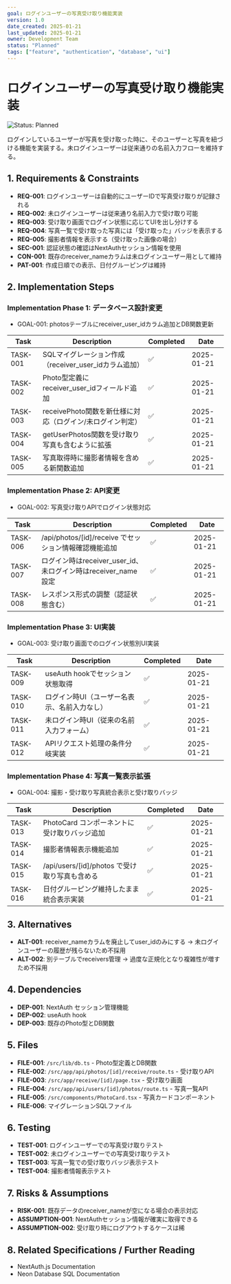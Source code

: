 ```yaml
---
goal: ログインユーザーの写真受け取り機能実装
version: 1.0
date_created: 2025-01-21
last_updated: 2025-01-21
owner: Development Team
status: "Planned"
tags: ["feature", "authentication", "database", "ui"]
---
```


# ログインユーザーの写真受け取り機能実装

![Status: Planned](https://img.shields.io/badge/status-Planned-blue)

ログインしているユーザーが写真を受け取った時に、そのユーザーと写真を紐づける機能を実装する。未ログインユーザーは従来通りの名前入力フローを維持する。

## 1. Requirements & Constraints

- **REQ-001**: ログインユーザーは自動的にユーザーIDで写真受け取りが記録される
- **REQ-002**: 未ログインユーザーは従来通り名前入力で受け取り可能
- **REQ-003**: 受け取り画面でログイン状態に応じてUIを出し分けする
- **REQ-004**: 写真一覧で受け取った写真には「受け取った」バッジを表示する
- **REQ-005**: 撮影者情報を表示する（受け取った画像の場合）
- **SEC-001**: 認証状態の確認はNextAuthセッション情報を使用
- **CON-001**: 既存のreceiver_nameカラムは未ログインユーザー用として維持
- **PAT-001**: 作成日順での表示、日付グルーピングは維持

## 2. Implementation Steps

### Implementation Phase 1: データベース設計変更

- GOAL-001: photosテーブルにreceiver_user_idカラム追加とDB関数更新

| Task     | Description                                               | Completed | Date       |
| -------- | --------------------------------------------------------- | --------- | ---------- |
| TASK-001 | SQLマイグレーション作成（receiver_user_idカラム追加）     | ✅        | 2025-01-21 |
| TASK-002 | Photo型定義にreceiver_user_idフィールド追加               | ✅        | 2025-01-21 |
| TASK-003 | receivePhoto関数を新仕様に対応（ログイン/未ログイン判定） | ✅        | 2025-01-21 |
| TASK-004 | getUserPhotos関数を受け取り写真も含むように拡張           | ✅        | 2025-01-21 |
| TASK-005 | 写真取得時に撮影者情報を含める新関数追加                  | ✅        | 2025-01-21 |

### Implementation Phase 2: API変更

- GOAL-002: 写真受け取りAPIでログイン状態対応

| Task     | Description                                                   | Completed | Date       |
| -------- | ------------------------------------------------------------- | --------- | ---------- |
| TASK-006 | /api/photos/[id]/receive でセッション情報確認機能追加         | ✅        | 2025-01-21 |
| TASK-007 | ログイン時はreceiver_user_id、未ログイン時はreceiver_name設定 | ✅        | 2025-01-21 |
| TASK-008 | レスポンス形式の調整（認証状態含む）                          | ✅        | 2025-01-21 |

### Implementation Phase 3: UI実装

- GOAL-003: 受け取り画面でのログイン状態別UI実装

| Task     | Description                                  | Completed | Date       |
| -------- | -------------------------------------------- | --------- | ---------- |
| TASK-009 | useAuth hookでセッション状態取得             | ✅        | 2025-01-21 |
| TASK-010 | ログイン時UI（ユーザー名表示、名前入力なし） | ✅        | 2025-01-21 |
| TASK-011 | 未ログイン時UI（従来の名前入力フォーム）     | ✅        | 2025-01-21 |
| TASK-012 | APIリクエスト処理の条件分岐実装              | ✅        | 2025-01-21 |

### Implementation Phase 4: 写真一覧表示拡張

- GOAL-004: 撮影・受け取り写真統合表示と受け取りバッジ

| Task     | Description                                   | Completed | Date       |
| -------- | --------------------------------------------- | --------- | ---------- |
| TASK-013 | PhotoCard コンポーネントに受け取りバッジ追加  | ✅        | 2025-01-21 |
| TASK-014 | 撮影者情報表示機能追加                        | ✅        | 2025-01-21 |
| TASK-015 | /api/users/[id]/photos で受け取り写真も含める | ✅        | 2025-01-21 |
| TASK-016 | 日付グルーピング維持したまま統合表示実装      | ✅        | 2025-01-21 |

## 3. Alternatives

- **ALT-001**: receiver_nameカラムを廃止してuser_idのみにする → 未ログインユーザーの履歴が残らないため不採用
- **ALT-002**: 別テーブルでreceivers管理 → 過度な正規化となり複雑性が増すため不採用

## 4. Dependencies

- **DEP-001**: NextAuth セッション管理機能
- **DEP-002**: useAuth hook
- **DEP-003**: 既存のPhoto型とDB関数

## 5. Files

- **FILE-001**: `/src/lib/db.ts` - Photo型定義とDB関数
- **FILE-002**: `/src/app/api/photos/[id]/receive/route.ts` - 受け取りAPI
- **FILE-003**: `/src/app/receive/[id]/page.tsx` - 受け取り画面
- **FILE-004**: `/src/app/api/users/[id]/photos/route.ts` - 写真一覧API
- **FILE-005**: `/src/components/PhotoCard.tsx` - 写真カードコンポーネント
- **FILE-006**: マイグレーションSQLファイル

## 6. Testing

- **TEST-001**: ログインユーザーでの写真受け取りテスト
- **TEST-002**: 未ログインユーザーでの写真受け取りテスト
- **TEST-003**: 写真一覧での受け取りバッジ表示テスト
- **TEST-004**: 撮影者情報表示テスト

## 7. Risks & Assumptions

- **RISK-001**: 既存データのreceiver_nameが空になる場合の表示対応
- **ASSUMPTION-001**: NextAuthセッション情報が確実に取得できる
- **ASSUMPTION-002**: 受け取り時にログアウトするケースは稀

## 8. Related Specifications / Further Reading

- NextAuth.js Documentation
- Neon Database SQL Documentation
